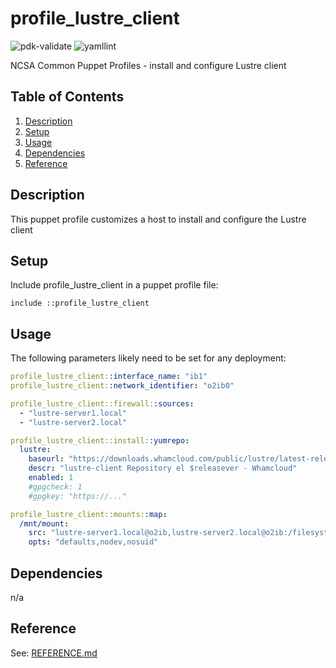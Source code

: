 # profile_lustre_client

![pdk-validate](https://github.com/ncsa/puppet-profile_lustre_client/workflows/pdk-validate/badge.svg)
![yamllint](https://github.com/ncsa/puppet-profile_lustre_client/workflows/yamllint/badge.svg)

NCSA Common Puppet Profiles - install and configure Lustre client


## Table of Contents

1. [Description](#description)
1. [Setup](#setup)
1. [Usage](#usage)
1. [Dependencies](#dependencies)
1. [Reference](#reference)


## Description

This puppet profile customizes a host to install and configure the Lustre client


## Setup

Include profile_lustre_client in a puppet profile file:
```
include ::profile_lustre_client
```


## Usage

The following parameters likely need to be set for any deployment:

```yaml
profile_lustre_client::interface_name: "ib1"
profile_lustre_client::network_identifier: "o2ib0"

profile_lustre_client::firewall::sources:
  - "lustre-server1.local"
  - "lustre-server2.local"

profile_lustre_client::install::yumrepo:
  lustre:
    baseurl: "https://downloads.whamcloud.com/public/lustre/latest-release/el$releasever/client"
    descr: "lustre-client Repository el $releasever - Whamcloud"
    enabled: 1
    #gpgcheck: 1
    #gpgkey: "https://..."

profile_lustre_client::mounts::map:
  /mnt/mount:
    src: "lustre-server1.local@o2ib,lustre-server2.local@o2ib:/filesystem"
    opts: "defaults,nodev,nosuid"
```


## Dependencies

n/a


## Reference

See: [REFERENCE.md](REFERENCE.md)

